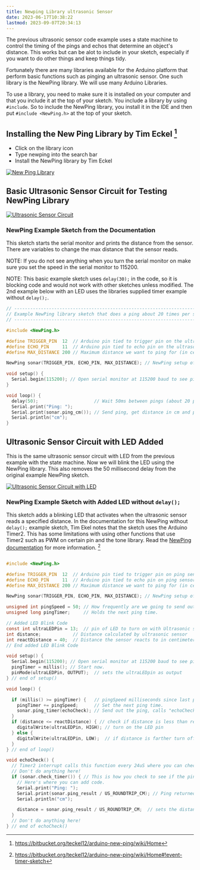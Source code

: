 ```yaml
---
title: Newping Library ultrasonic Sensor
date: 2023-06-17T10:38:22
lastmod: 2023-09-07T20:34:13
---
```


The previous ultrasonic sensor code example uses a state machine to control the timing of the pings and echos that determine an object's distance. This works but can be alot to include in your sketch, especially if you want to do other things and keep things tidy.

Fortunately there are many libraries available for the Arduino platform that perform basic functions such as pinging an ultrasonic sensor. One such library is the NewPing library. We will use many Arduino Libraries.

To use a library, you need to make sure it is installed on your computer and that you include it at the top of your sketch. You include a library by using `#include`. So to include the NewPing library, you install it in the IDE and then put `#include <NewPing.h>` at the top of your sketch.

## Installing the New Ping Library by Tim Eckel [^1]

<div class="two-column-instructions-grid">

- Click on the library icon
- Type newping into the search bar
- Install the NewPing library by Tim Eckel

[![New Ping Library](attachments/2023-newping-library-install.jpg)](attachments/2023-newping-library-install.jpg)

</div>

## Basic Ultrasonic Sensor Circuit for Testing NewPing Library

[![Ultrasonic Sensor Circuit](attachments/2023-ultrasonic-sensor-circuit.png)](attachments/2023-ultrasonic-sensor-circuit.png)

### NewPing Example Sketch from the Documentation

This sketch starts the serial monitor and prints the distance from the sensor. There are variables to change the max distance that the sensor reads.

NOTE: If you do not see anything when you turn the serial monitor on make sure you set the speed in the serial monitor to 115200.

NOTE: This basic example sketch uses `delay(30);` in the code, so it is blocking code and would not work with other sketches unless modified. The 2nd example below with an LED uses the libraries supplied timer example without `delay();`.

```C
// ---------------------------------------------------------------------------
// Example NewPing library sketch that does a ping about 20 times per second.
// ---------------------------------------------------------------------------

#include <NewPing.h>

#define TRIGGER_PIN  12  // Arduino pin tied to trigger pin on the ultrasonic sensor.
#define ECHO_PIN     11  // Arduino pin tied to echo pin on the ultrasonic sensor.
#define MAX_DISTANCE 200 // Maximum distance we want to ping for (in centimeters). Maximum sensor distance is rated at 400-500cm.

NewPing sonar(TRIGGER_PIN, ECHO_PIN, MAX_DISTANCE); // NewPing setup of pins and maximum distance.

void setup() {
  Serial.begin(115200); // Open serial monitor at 115200 baud to see ping results.
}

void loop() {
  delay(50);                     // Wait 50ms between pings (about 20 pings/sec). 29ms should be the shortest delay between pings.
  Serial.print("Ping: ");
  Serial.print(sonar.ping_cm()); // Send ping, get distance in cm and print result (0 = outside set distance range)
  Serial.println("cm");
}
```

## Ultrasonic Sensor Circuit with LED Added

This is the same ultrasonic sensor circuit with LED from the previous example with the state machine. Now we will blink the LED using the NewPing library. This also removes the 50 millisecond delay from the original example NewPing sketch.

[![Ultrasonic Sensor Circuit with LED ](attachments/2023-ultrasonic-sensor-circuit-with-led.png)](attachments/2023-ultrasonic-sensor-circuit-with-led.png)

### NewPing Example Sketch with Added LED without `delay();`

This sketch adds a blinking LED that activates when the ultrasonic sensor reads a specified distance. In the documentation for this NewPing without `delay();` example sketch, Tim Ekel notes that the sketch uses the Arduino Timer2. This has some limitations with using other functions that use Timer2 such as PWM on certain pin and the tone library. Read the [NewPing documentation](https://bitbucket.org/teckel12/arduino-new-ping/wiki/Home) for more information. [^2]

```C

#include <NewPing.h>

#define TRIGGER_PIN  12  // Arduino pin tied to trigger pin on ping sensor.
#define ECHO_PIN     11  // Arduino pin tied to echo pin on ping sensor.
#define MAX_DISTANCE 200 // Maximum distance we want to ping for (in centimeters). Maximum sensor distance is rated at 400-500cm.

NewPing sonar(TRIGGER_PIN, ECHO_PIN, MAX_DISTANCE); // NewPing setup of pins and maximum distance.

unsigned int pingSpeed = 50; // How frequently are we going to send out a ping (in milliseconds). 50ms would be 20 times a second.
unsigned long pingTimer;     // Holds the next ping time.

// Added LED Blink Code
const int ultraLEDPin = 13;  // pin of LED to turn on with Ultrasonic sensor
int distance;            // Distance calculated by ultrasonic sensor
int reactDistance = 40;  // Distance the sensor reacts to in centimeters
// End added LED Blink Code

void setup() {
  Serial.begin(115200); // Open serial monitor at 115200 baud to see ping results.
  pingTimer = millis(); // Start now.
  pinMode(ultraLEDPin, OUTPUT);  // sets the ultraLEDpin as output
} // end of setup()

void loop() {

  if (millis() >= pingTimer) {   // pingSpeed milliseconds since last ping, do another ping.
    pingTimer += pingSpeed;      // Set the next ping time.
    sonar.ping_timer(echoCheck); // Send out the ping, calls "echoCheck" function every 24uS where you can check the ping status.
  }
  if (distance <= reactDistance) { // check if distance is less than reactDistance
    digitalWrite(ultraLEDPin, HIGH); // turn on the LED pin
  } else {
    digitalWrite(ultraLEDPin, LOW);  // if distance is farther turn off LED pin
  }
} // end of loop()

void echoCheck() {
  // Timer2 interrupt calls this function every 24uS where you can check the ping status.
  // Don't do anything here!
  if (sonar.check_timer()) { // This is how you check to see if the ping was received.
    // Here's where you can add code.
    Serial.print("Ping: ");
    Serial.print(sonar.ping_result / US_ROUNDTRIP_CM); // Ping returned, uS result in ping_result, convert to cm with US_ROUNDTRIP_CM.
    Serial.println("cm");

    distance = sonar.ping_result / US_ROUNDTRIP_CM;  // sets the distance variable to the distance in cm
  }
  // Don't do anything here!
} // end of echoCheck()


```

[^1]: https://bitbucket.org/teckel12/arduino-new-ping/wiki/Home
[^2]: https://bitbucket.org/teckel12/arduino-new-ping/wiki/Home#!event-timer-sketch
